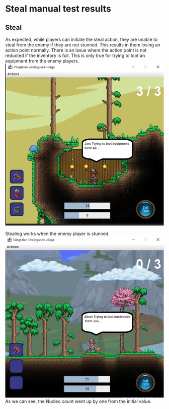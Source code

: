 # Steal manual test results

## Steal
As expected, while players can initiate the steal action, they are unable to steal from the enemy if they are not stunned.
This results in them losing an action point normally.
There is an issue where the action point is not reducted if the inventory is full. This is only true for trying to loot an equipment from the enemy players.
![](steal1.png)

Stealing works when the enemy player is stunned.
![](steal2.png)
As we can see, the Nucleo count went up by one from the initial value.